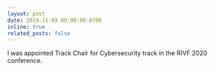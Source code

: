 ```yaml
---
layout: post
date: 2019-11-09 00:00:00-0700
inline: true
related_posts: false
---
```


I was appointed Track Chair for Cybersecurity track in the RIVF 2020 conference.